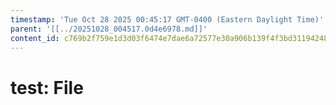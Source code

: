 ```yaml
---
timestamp: 'Tue Oct 28 2025 00:45:17 GMT-0400 (Eastern Daylight Time)'
parent: '[[../20251028_004517.0d4e6978.md]]'
content_id: c769b2f759e1d3d03f6474e7dae6a72577e30a906b139f4f3bd31194248f6bcc
---
```


# test: File

